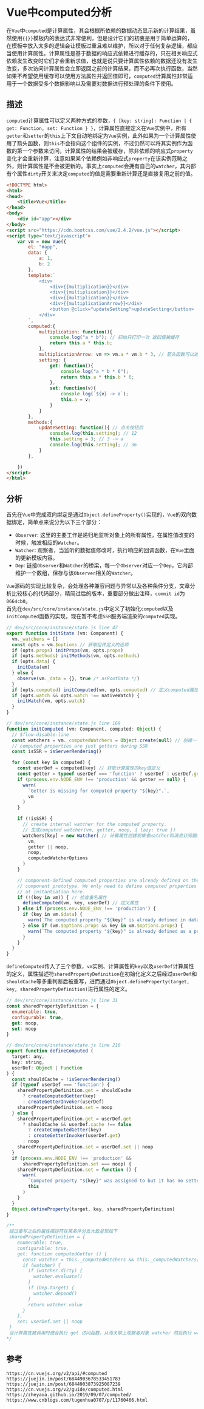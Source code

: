 # Vue中computed分析
在`Vue`中`computed`是计算属性，其会根据所依赖的数据动态显示新的计算结果，虽然使用`{{}}`模板内的表达式非常便利，但是设计它们的初衷是用于简单运算的，在模板中放入太多的逻辑会让模板过重且难以维护，所以对于任何复杂逻辑，都应当使用计算属性。计算属性是基于数据的响应式依赖进行缓存的，只在相关响应式依赖发生改变时它们才会重新求值，也就是说只要计算属性依赖的数据还没有发生改变，多次访问计算属性会立即返回之前的计算结果，而不必再次执行函数，当然如果不希望使用缓存可以使用方法属性并返回值即可，`computed`计算属性非常适用于一个数据受多个数据影响以及需要对数据进行预处理的条件下使用。  

## 描述
`computed`计算属性可以定义两种方式的参数，`{ [key: string]: Function | { get: Function, set: Function } }`，计算属性直接定义在`Vue`实例中，所有`getter`和`setter`的`this`上下文自动地绑定为`Vue`实例，此外如果为一个计算属性使用了箭头函数，则`this`不会指向这个组件的实例，不过仍然可以将其实例作为函数的第一个参数来访问，计算属性的结果会被缓存，除非依赖的响应式`property`变化才会重新计算，注意如果某个依赖例如非响应式`property`在该实例范畴之外，则计算属性是不会被更新的。事实上`computed`会拥有自己的`watcher`，其内部有个属性`dirty`开关来决定`computed`的值是需要重新计算还是直接复用之前的值。

```html
<!DOCTYPE html>
<html>
<head>
    <title>Vue</title>
</head>
<body>
    <div id="app"></div>
</body>
<script src="https://cdn.bootcss.com/vue/2.4.2/vue.js"></script>
<script type="text/javascript">
    var vm = new Vue({
        el: "#app",
        data: {
            a: 1,
            b: 2
        },
        template:`
            <div>
                <div>{{multiplication}}</div>
                <div>{{multiplication}}</div>
                <div>{{multiplication}}</div>
                <div>{{multiplicationArrow}}</div>
                <button @click="updateSetting">updateSetting</button>
            </div>
        `,
        computed:{
            multiplication: function(){
                console.log("a * b"); // 初始只打印一次 返回值被缓存
                return this.a * this.b;
            },
            multiplicationArrow: vm => vm.a * vm.b * 3, // 箭头函数可以通过传入的参数获取当前实例
            setting: {
                get: function(){
                    console.log("a * b * 6");
                    return this.a * this.b * 6;
                },
                set: function(v){
                    console.log(`${v} -> a`);
                    this.a = v;
                }
            }
        },
        methods:{
            updateSetting: function(){ // 点击按钮后
                console.log(this.setting); // 12
                this.setting = 3; // 3 -> a
                console.log(this.setting); // 36
            }
        },

    })
</script>
</html>
```

## 分析
首先在`Vue`中完成双向绑定是通过`Object.defineProperty()`实现的，`Vue`的双向数据绑定，简单点来说分为以下三个部分：
* `Observer`: 这里的主要工作是递归地监听对象上的所有属性，在属性值改变的时候，触发相应的`Watcher`。
* `Watcher`: 观察者，当监听的数据值修改时，执行响应的回调函数，在`Vue`里面的更新模板内容。
* `Dep`: 链接`Observer`和`Watcher`的桥梁，每一个`Observer`对应一个`Dep`，它内部维护一个数组，保存与该`Observer`相关的`Watcher`。

`Vue`源码的实现比较复杂，会处理各种兼容问题与异常以及各种条件分支，文章分析比较核心的代码部分，精简过后的版本，重要部分做出注释，`commit id`为`0664cb0`。  
首先在`dev/src/core/instance/state.js`中定义了初始化`computed`以及`initComputed`函数的实现，现在暂不考虑`SSR`服务端渲染的`computed`实现。

```javascript
// dev/src/core/instance/state.js line 47
export function initState (vm: Component) {
  vm._watchers = []
  const opts = vm.$options // 获取组件定义的选项
  if (opts.props) initProps(vm, opts.props)
  if (opts.methods) initMethods(vm, opts.methods)
  if (opts.data) {
    initData(vm)
  } else {
    observe(vm._data = {}, true /* asRootData */)
  }
  if (opts.computed) initComputed(vm, opts.computed) // 定义computed属性则进行初始化
  if (opts.watch && opts.watch !== nativeWatch) {
    initWatch(vm, opts.watch)
  }
}

// dev/src/core/instance/state.js line 169
function initComputed (vm: Component, computed: Object) {
  // $flow-disable-line
  const watchers = vm._computedWatchers = Object.create(null) // 创建一个没有原型链指向的对象
  // computed properties are just getters during SSR
  const isSSR = isServerRendering()

  for (const key in computed) {
    const userDef = computed[key] // 获取计算属性的key值定义
    const getter = typeof userDef === 'function' ? userDef : userDef.get // 由于计算属性接受两种类型的参数 此处判断用以获取getter
    if (process.env.NODE_ENV !== 'production' && getter == null) {
      warn(
        `Getter is missing for computed property "${key}".`,
        vm
      )
    }

    if (!isSSR) {
      // create internal watcher for the computed property.
      // 生成computed watcher(vm, getter, noop, { lazy: true })
      watchers[key] = new Watcher( // 计算属性创建观察者watcher和消息订阅器dep
        vm,
        getter || noop,
        noop,
        computedWatcherOptions
      )
    }

    // component-defined computed properties are already defined on the
    // component prototype. We only need to define computed properties defined
    // at instantiation here.
    if (!(key in vm)) { // 检查重名属性
      defineComputed(vm, key, userDef) // 定义属性
    } else if (process.env.NODE_ENV !== 'production') {
      if (key in vm.$data) {
        warn(`The computed property "${key}" is already defined in data.`, vm)
      } else if (vm.$options.props && key in vm.$options.props) {
        warn(`The computed property "${key}" is already defined as a prop.`, vm)
      }
    }
  }
}
```

`defineComputed`传入了三个参数，`vm`实例、计算属性的`key`以及`userDef`计算属性的定义，属性描述符`sharedPropertyDefinition`在初始化定义之后经过`userDef`和`shouldCache`等多重判断后被重写，进而通过`Object.defineProperty(target, key, sharedPropertyDefinition)`进行属性的定义。

```javascript
// dev/src/core/instance/state.js line 31
const sharedPropertyDefinition = {
  enumerable: true,
  configurable: true,
  get: noop,
  set: noop
}

// dev/src/core/instance/state.js line 210
export function defineComputed (
  target: any,
  key: string,
  userDef: Object | Function
) {
  const shouldCache = !isServerRendering()
  if (typeof userDef === 'function') {
    sharedPropertyDefinition.get = shouldCache
      ? createComputedGetter(key)
      : createGetterInvoker(userDef)
    sharedPropertyDefinition.set = noop
  } else {
    sharedPropertyDefinition.get = userDef.get
      ? shouldCache && userDef.cache !== false
        ? createComputedGetter(key)
        : createGetterInvoker(userDef.get)
      : noop
    sharedPropertyDefinition.set = userDef.set || noop
  }
  if (process.env.NODE_ENV !== 'production' &&
      sharedPropertyDefinition.set === noop) {
    sharedPropertyDefinition.set = function () {
      warn(
        `Computed property "${key}" was assigned to but it has no setter.`,
        this
      )
    }
  }
  Object.defineProperty(target, key, sharedPropertyDefinition)
}

/**
 经过重写之后的属性描述符在某条件分支大致呈现如下
 sharedPropertyDefinition = {
    enumerable: true,
    configurable: true,
    get: function computedGetter () {
      const watcher = this._computedWatchers && this._computedWatchers[key]
      if (watcher) {
        if (watcher.dirty) {
          watcher.evaluate()
        }
        if (Dep.target) {
          watcher.depend()
        }
        return watcher.value
      }
    },
    set: userDef.set || noop
 } 
 当计算属性被调用时便会执行 get 访问函数，从而关联上观察者对象 watcher 然后执行 wather.depend() 收集依赖和 watcher.evaluate() 计算求值。
*/
```






## 参考

```
https://cn.vuejs.org/v2/api/#computed
https://juejin.im/post/6844903678533451783
https://juejin.im/post/6844903873925087239
https://cn.vuejs.org/v2/guide/computed.html
https://zheyaoa.github.io/2019/09/07/computed/
https://www.cnblogs.com/tugenhua0707/p/11760466.html
```

